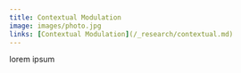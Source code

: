 ```yaml
---
title: Contextual Modulation
image: images/photo.jpg
links: [Contextual Modulation](/_research/contextual.md)
---
```

lorem ipsum
